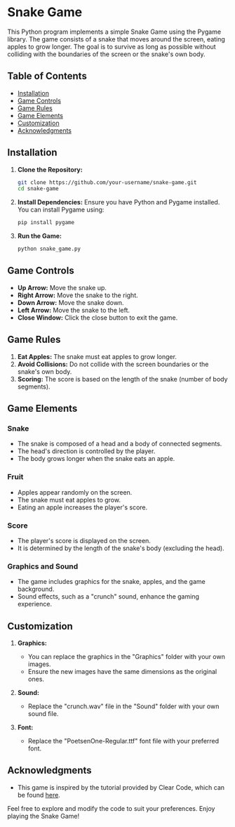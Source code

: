 # Snake Game

This Python program implements a simple Snake Game using the Pygame library. The game consists of a snake that moves around the screen, eating apples to grow longer. The goal is to survive as long as possible without colliding with the boundaries of the screen or the snake's own body.

## Table of Contents

- [Installation](#installation)
- [Game Controls](#game-controls)
- [Game Rules](#game-rules)
- [Game Elements](#game-elements)
- [Customization](#customization)
- [Acknowledgments](#acknowledgments)

## Installation

1. **Clone the Repository:**
   ```bash
   git clone https://github.com/your-username/snake-game.git
   cd snake-game
   ```

2. **Install Dependencies:**
   Ensure you have Python and Pygame installed. You can install Pygame using:
   ```bash
   pip install pygame
   ```

3. **Run the Game:**
   ```bash
   python snake_game.py
   ```

## Game Controls

- **Up Arrow:** Move the snake up.
- **Right Arrow:** Move the snake to the right.
- **Down Arrow:** Move the snake down.
- **Left Arrow:** Move the snake to the left.
- **Close Window:** Click the close button to exit the game.

## Game Rules

1. **Eat Apples:** The snake must eat apples to grow longer.
2. **Avoid Collisions:** Do not collide with the screen boundaries or the snake's own body.
3. **Scoring:** The score is based on the length of the snake (number of body segments).

## Game Elements

### Snake
- The snake is composed of a head and a body of connected segments.
- The head's direction is controlled by the player.
- The body grows longer when the snake eats an apple.

### Fruit
- Apples appear randomly on the screen.
- The snake must eat apples to grow.
- Eating an apple increases the player's score.

### Score
- The player's score is displayed on the screen.
- It is determined by the length of the snake's body (excluding the head).

### Graphics and Sound
- The game includes graphics for the snake, apples, and the game background.
- Sound effects, such as a "crunch" sound, enhance the gaming experience.

## Customization

1. **Graphics:**
   - You can replace the graphics in the "Graphics" folder with your own images.
   - Ensure the new images have the same dimensions as the original ones.

2. **Sound:**
   - Replace the "crunch.wav" file in the "Sound" folder with your own sound file.

3. **Font:**
   - Replace the "PoetsenOne-Regular.ttf" font file with your preferred font.

## Acknowledgments

- This game is inspired by the tutorial provided by Clear Code, which can be found [here](https://www.youtube.com/watch?v=QFvqStqPCRU&t=6105s).

Feel free to explore and modify the code to suit your preferences. Enjoy playing the Snake Game!
